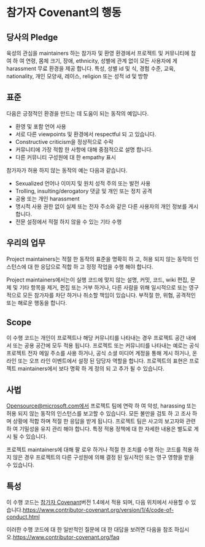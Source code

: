 # <a name="contributor-covenant-code-of-conduct"></a>참가자 Covenant의 행동

## <a name="our-pledge"></a>당사의 Pledge

육성의 관심을 maintainers 하는 참가자 및 환영 환경에서 프로젝트 및 커뮤니티에 참여 하 여 연령, 몸체 크기, 장애, ethnicity, 성별에 관계 없이 모든 사용자에 게 harassment 무료 환경을 제공 합니다. 특성, 성별 id 및 식, 경험 수준, 교육, nationality, 개인 모양새, 레이스, religion 또는 성적 id 및 방향

## <a name="our-standards"></a>표준

다음은 긍정적인 환경을 만드는 데 도움이 되는 동작의 예입니다.

* 환영 및 포함 언어 사용
* 서로 다른 viewpoints 및 환경에서 respectful 되 고 있습니다.
* Constructive criticism을 정상적으로 수락
* 커뮤니티에 가장 적합 한 사항에 대해 중점적으로 설명 합니다.
* 다른 커뮤니티 구성원에 대 한 empathy 표시

참가자가 허용 하지 않는 동작의 예는 다음과 같습니다.

* Sexualized 언어나 이미지 및 원치 성적 주의 또는 발전 사용
* Trolling, insulting/derogatory 댓글 및 개인 또는 정치 공격
* 공용 또는 개인 harassment
* 명시적 사용 권한 없이 실제 또는 전자 주소와 같은 다른 사용자의 개인 정보를 게시 합니다.
* 전문 설정에서 적절 하지 않을 수 있는 기타 수행

## <a name="our-responsibilities"></a>우리의 업무

Project maintainers는 적절 한 동작의 표준을 명확히 하 고, 허용 되지 않는 동작의 인스턴스에 대 한 응답으로 적합 하 고 정정 작업을 수행 해야 합니다.

Project maintainers에서는이 실행 코드에 맞지 않는 설명, 커밋, 코드, wiki 편집, 문제 및 기타 항목을 제거, 편집 또는 거부 하거나, 다른 사람을 위해 일시적으로 또는 영구적으로 모든 참가자를 차단 하거나 취소할 책임이 있습니다. 부적절 한, 위협, 공격적인 또는 해로운 행동을 합니다.

## <a name="scope"></a>Scope

이 수행 코드는 개인이 프로젝트나 해당 커뮤니티를 나타내는 경우 프로젝트 공간 내에서 또는 공용 공간에 모두 적용 됩니다. 프로젝트 또는 커뮤니티를 나타내는 예로는 공식 프로젝트 전자 메일 주소를 사용 하거나, 공식 소셜 미디어 계정을 통해 게시 하거나, 온라인 또는 오프 라인 이벤트에서 설정 된 담당자 역할을 합니다. 프로젝트의 표현은 프로젝트 maintainers에서 보다 명확 하 게 정의 되 고 추가 될 수 있습니다.

## <a name="enforcement"></a>사법

Opensource@microsoft.com에서 프로젝트 팀에 연락 하 여 악성, harassing 또는 허용 되지 않는 동작의 인스턴스를 보고할 수 있습니다. 모든 불만을 검토 하 고 조사 하며 상황에 적합 하며 적절 한 응답을 받게 됩니다. 프로젝트 팀은 사고의 보고자와 관련 하 여 기밀성을 유지 관리 해야 합니다.
특정 적용 정책에 대 한 자세한 내용은 별도로 게시 될 수 있습니다.

프로젝트 maintainers에 대해 팔 로우 하거나 적절 한 조치를 수행 하는 코드를 적용 하지 않은 경우 프로젝트의 다른 구성원에 의해 결정 된 일시적인 또는 영구 영향을 받을 수 있습니다.

## <a name="attribution"></a>특성

이 수행 코드는 [참가자 Covenant][homepage]버전 1.4에서 적용 되며, 다음 위치에서 사용할 수 있습니다.https://www.contributor-covenant.org/version/1/4/code-of-conduct.html

[homepage]: https://www.contributor-covenant.org

이러한 수행 코드에 대 한 일반적인 질문에 대 한 대답을 보려면 다음을 참조 하십시오.https://www.contributor-covenant.org/faq
